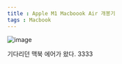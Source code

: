 ```yaml
---
title : Apple M1 Macboook Air 개봉기
tags : Macbook
---
```

![image](https://i.ibb.co/VThHvrH/Kakao-Talk-Photo-2021-03-17-08-26-33.jpg)

기다리던 맥북 에어가 왔다. 3333